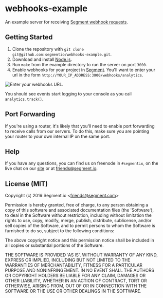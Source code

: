 
# webhooks-example

  An example server for receiving [Segment webhook requests](https://segment.com/docs/integrations/webhooks).


## Getting Started

  1. Clone the repository with `git clone git@github.com:segmentio/webhooks-example.git`.
  2. Download and install [Node.js](http://nodejs.org/).
  3. Run `make` from the example directory to run the server on port `3000`.
  4. Enable webhooks for your project in [Segment](https://segment.com/). You'll want to enter your url in the form `http://YOUR_IP_ADDRESS:3000/webhooks/analytics`.

  ![Enter your webhooks URL.](https://s3.amazonaws.com/segmentio/github/images/webhooks-example/webhooks-sheet.png)

  You should see events start logging to your console as you call `analytics.track()`.


## Port Forwarding

  If you're using a router, it's likely that you'll need to enable port forwarding to receive calls from our servers. To do this, make sure you are pointing your router to your own internal IP on the same port.


## Help

  If you have any questions, you can find us on freenode in `#segmentio`, on the live chat on our [site](https://segment.com/) or at friends@segment.io.


## License (MIT)

  Copyright (c) 2016 Segment.io &lt;friends@segment.com&gt;

  Permission is hereby granted, free of charge, to any person obtaining a copy of this software and associated documentation files (the 'Software'), to deal in the Software without restriction, including without limitation the rights to use, copy, modify, merge, publish, distribute, sublicense, and/or sell copies of the Software, and to permit persons to whom the Software is furnished to do so, subject to the following conditions:

  The above copyright notice and this permission notice shall be included in all copies or substantial portions of the Software.

  THE SOFTWARE IS PROVIDED 'AS IS', WITHOUT WARRANTY OF ANY KIND, EXPRESS OR IMPLIED, INCLUDING BUT NOT LIMITED TO THE WARRANTIES OF MERCHANTABILITY, FITNESS FOR A PARTICULAR PURPOSE AND NONINFRINGEMENT. IN NO EVENT SHALL THE AUTHORS OR COPYRIGHT HOLDERS BE LIABLE FOR ANY CLAIM, DAMAGES OR OTHER LIABILITY, WHETHER IN AN ACTION OF CONTRACT, TORT OR OTHERWISE, ARISING FROM, OUT OF OR IN CONNECTION WITH THE SOFTWARE OR THE USE OR OTHER DEALINGS IN THE SOFTWARE.
